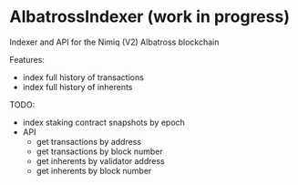 # AlbatrossIndexer (work in progress)

Indexer and API for the Nimiq (V2) Albatross blockchain

Features:
* index full history of transactions
* index full history of inherents 

TODO:
* index staking contract snapshots by epoch
* API
  * get transactions by address 
  * get transactions by block number 
  * get inherents by validator address 
  * get inherents by block number

